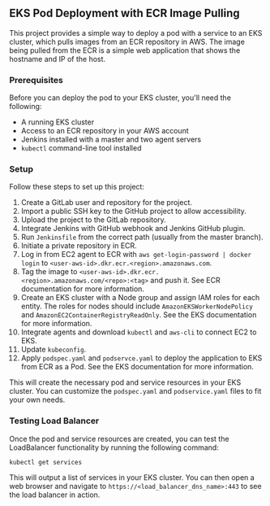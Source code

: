 
## EKS Pod Deployment with ECR Image Pulling

This project provides a simple way to deploy a pod with a service to an EKS cluster, which pulls images from an ECR repository in AWS.
The image being pulled from the ECR is a simple web application that shows the hostname and IP of the host. 

### Prerequisites

Before you can deploy the pod to your EKS cluster, you'll need the following:

-   A running EKS cluster
-   Access to an ECR repository in your AWS account
-   Jenkins installed with a master and two agent servers
-   `kubectl` command-line tool installed

### Setup

Follow these steps to set up this project:

1.  Create a GitLab user and repository for the project.
2.  Import a public SSH key to the GitHub project to allow accessibility.
3.  Upload the project to the GitLab repository.
4.  Integrate Jenkins with GitHub webhook and Jenkins GitHub plugin.
5.  Run `Jenkinsfile` from the correct path (usually from the master branch).
6.  Initiate a private repository in ECR.
7.  Log in from EC2 agent to ECR with `aws get-login-password | docker login` to `<user-aws-id>.dkr.ecr.<region>.amazonaws.com`.
8.  Tag the image to `<user-aws-id>.dkr.ecr.<region>.amazonaws.com/<repo>:<tag>` and push it. See ECR documentation for more information.
9.  Create an EKS cluster with a Node group and assign IAM roles for each entity. The roles for nodes should include `AmazonEKSWorkerNodePolicy` and `AmazonEC2ContainerRegistryReadOnly`. See the EKS documentation for more information.
10.  Integrate agents and download `kubectl` and `aws-cli` to connect EC2 to EKS.
11.  Update `kubeconfig`.
12.  Apply `podspec.yaml` and `podservce.yaml` to deploy the application to EKS from ECR as a Pod. See the EKS documentation for more information.

This will create the necessary pod and service resources in your EKS cluster. You can customize the `podspec.yaml` and `podservice.yaml` files to fit your own needs.

### Testing Load Balancer

Once the pod and service resources are created, you can test the LoadBalancer functionality by running the following command:

`kubectl get services` 

This will output a list of services in your EKS cluster. You can then open a web browser and navigate to `https://<load_balancer_dns_name>:443` to see the load balancer in action.

